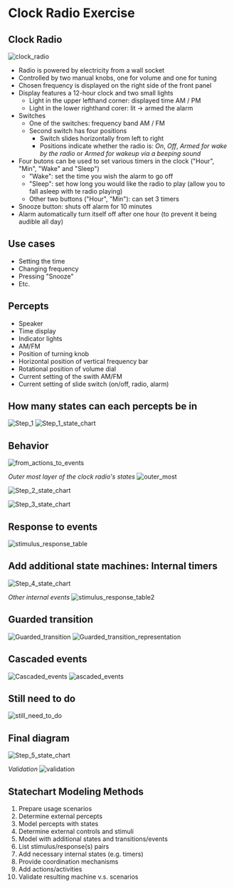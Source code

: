 # Clock Radio Exercise

## Clock Radio
![clock_radio](imgs/clock_radio.png)
- Radio is powered by electricity from a wall socket
- Controlled by two manual knobs, one for volume and one for tuning
- Chosen frequency is displayed on the right side of the front panel
- Display features a 12-hour clock and two small lights
	- Light in the upper lefthand corner: displayed time AM / PM
	- Light in the lower righthand corer: lit -> armed the alarm
- Switches
	- One of the switches: frequency band AM / FM
	- Second switch has four positions
		- Switch slides horizontally from left to right
		- Positions indicate whether the radio is: *On*, *Off*, *Armed for wake by the radio* or *Armed for wakeup via a beeping sound*
- Four butons can be used to set various timers in the clock ("Hour", "Min", "Wake" and "Sleep")
	- "Wake": set the time you wish the alarm to go off
	- "Sleep": set how long you would like the radio to play (allow you to fall asleep with te radio playing)
	- Other two buttons ("Hour", "Min"): can set 3 timers
- Snooze button: shuts off alarm for 10 minutes
- Alarm automatically turn itself off after one hour (to prevent it being audible all day)

## Use cases
- Setting the time
- Changing frequency
- Pressing "Snooze"
- Etc.

## Percepts
- Speaker
- Time display
- Indicator lights
- AM/FM
- Position of turning knob
- Horizontal position of vertical frequency bar
- Rotational position of volume dial
- Current setting of the swith AM/FM
- Current setting of slide switch (on/off, radio, alarm)

## How many states can each percepts be in

![Step_1](imgs/Step_1.png)
![Step_1_state_chart](imgs/Step_1_state_chart.png)

## Behavior
![from_actions_to_events](imgs/from_actions_to_events.png)

*Outer most layer of the clock radio's states*
![outer_most](imgs/outer_most.png)

![Step_2_state_chart](imgs/Step_2_state_chart.png)

![Step_3_state_chart](imgs/Step_3_state_chart.png)

## Response to events
![stimulus_response_table](imgs/stimulus_response_table.png)

## Add additional state machines: Internal timers
![Step_4_state_chart](imgs/Step_4_state_chart.png)

*Other internal events*
![stimulus_response_table2](imgs/stimulus_response_table2.png)

## Guarded transition
![Guarded_transition](imgs/Guarded_transition.png)
![Guarded_transition_representation](imgs/Guarded_transition_representation.png)

## Cascaded events
![Cascaded_events](imgs/ascaded_events.png)
![ascaded_events](imgs/ascaded_events_representation.png)

## Still need to do
![still_need_to_do](imgs/still_need_to_do.png)

## Final diagram
![Step_5_state_chart](imgs/Step_5_state_chart.png)

*Validation*
![validation](imgs/validation.png)

## Statechart Modeling Methods
1. Prepare usage scenarios
2. Determine external percepts
3. Model percepts with states
4. Determine external controls and stimuli
5. Model with additional states and transitions/events
6. List stimulus/response(s) pairs
7. Add necessary internal states (e.g. timers)
8. Provide coordination mechanisms
9. Add actions/activities
10. Validate resulting machine v.s. scenarios











